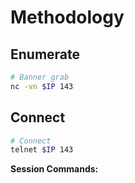 # Methodology

## Enumerate

```bash
# Banner grab
nc -vn $IP 143
```

## Connect

```bash
# Connect
telnet $IP 143
```

**Session Commands:**

```bash

```
